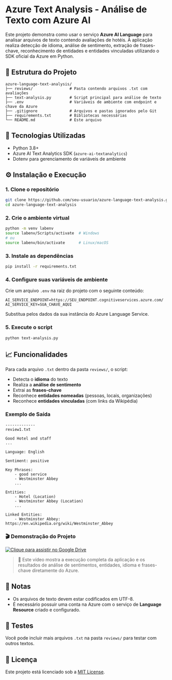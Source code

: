 # Azure Text Analysis - Análise de Texto com Azure AI

Este projeto demonstra como usar o serviço **Azure AI Language** para analisar arquivos de texto contendo avaliações de hotéis. A aplicação realiza detecção de idioma, análise de sentimento, extração de frases-chave, reconhecimento de entidades e entidades vinculadas utilizando o SDK oficial da Azure em Python.

## 📂 Estrutura do Projeto

```
azure-language-text-analysis/
├── reviews/                # Pasta contendo arquivos .txt com avaliações
├── text-analysis.py        # Script principal para análise de texto
├── .env                    # Variáveis de ambiente com endpoint e chave da Azure
├── .gitignore              # Arquivos e pastas ignorados pelo Git
├── requirements.txt        # Bibliotecas necessárias
└── README.md               # Este arquivo
```

## 🚀 Tecnologias Utilizadas

- Python 3.8+
- Azure AI Text Analytics SDK (`azure-ai-textanalytics`)
- Dotenv para gerenciamento de variáveis de ambiente

## ⚙️ Instalação e Execução

### 1. Clone o repositório

```bash
git clone https://github.com/seu-usuario/azure-language-text-analysis.git
cd azure-language-text-analysis
```

### 2. Crie o ambiente virtual

```bash
python -m venv labenv
source labenv/Scripts/activate  # Windows
# ou
source labenv/bin/activate      # Linux/macOS
```

### 3. Instale as dependências

```bash
pip install -r requirements.txt
```

### 4. Configure suas variáveis de ambiente

Crie um arquivo `.env` na raiz do projeto com o seguinte conteúdo:

```env
AI_SERVICE_ENDPOINT=https://SEU_ENDPOINT.cognitiveservices.azure.com/
AI_SERVICE_KEY=SUA_CHAVE_AQUI
```

Substitua pelos dados da sua instância do Azure Language Service.

### 5. Execute o script

```bash
python text-analysis.py
```

## 📈 Funcionalidades

Para cada arquivo `.txt` dentro da pasta `reviews/`, o script:

- Detecta o **idioma** do texto
- Realiza a **análise de sentimento**
- Extrai as **frases-chave**
- Reconhece **entidades nomeadas** (pessoas, locais, organizações)
- Reconhece **entidades vinculadas** (com links da Wikipédia)

### Exemplo de Saída

```text
-------------
review1.txt

Good Hotel and staff
...

Language: English

Sentiment: positive

Key Phrases:
    - good service
    - Westminster Abbey
    ...

Entities:
    - Hotel (Location)
    - Westminster Abbey (Location)
    ...

Linked Entities:
    - Westminster Abbey: https://en.wikipedia.org/wiki/Westminster_Abbey
```

### 🎬 Demonstração do Projeto

[![Clique para assistir no Google Drive](https://img.shields.io/badge/🎥%20Ver%20Demonstração%20no%20Google%20Drive-blue?style=for-the-badge)](https://drive.google.com/file/d/1yGrWhjYhcH1xfa_waQ3OdMzs7_eKwNxN/view?usp=sharing)

> 📌 Este vídeo mostra a execução completa da aplicação e os resultados de análise de sentimentos, entidades, idioma e frases-chave diretamente do Azure.

## 📌 Notas

- Os arquivos de texto devem estar codificados em UTF-8.
- É necessário possuir uma conta na Azure com o serviço de **Language Resource** criado e configurado.

## 🧪 Testes

Você pode incluir mais arquivos `.txt` na pasta `reviews/` para testar com outros textos.

## 📝 Licença

Este projeto está licenciado sob a [MIT License](LICENSE).
